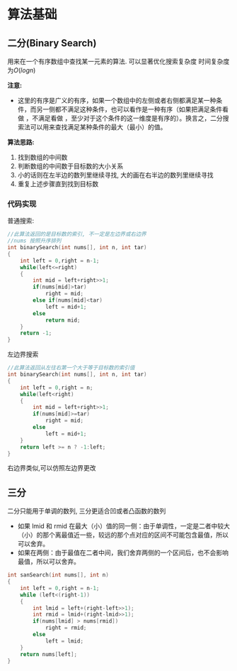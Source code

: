 # 算法基础

## 二分(Binary Search)
用来在一个有序数组中查找某一元素的算法. 可以显著优化搜索复杂度
时间复杂度为$O(logn)$

**注意:**
- 这里的有序是广义的有序，如果一个数组中的左侧或者右侧都满足某一种条件，而另一侧都不满足这种条件，也可以看作是一种有序（如果把满足条件看做 ，不满足看做 ，至少对于这个条件的这一维度是有序的）。换言之，二分搜索法可以用来查找满足某种条件的最大（最小）的值。

**算法思路:**
1. 找到数组的中间数
2. 判断数组的中间数于目标数的大小关系
3. 小的话则在左半边的数列里继续寻找, 大的画在右半边的数列里继续寻找
4. 重复上述步骤直到找到目标数

### 代码实现
普通搜索:
```c++
//此算法返回的是目标数的索引, 不一定是左边界或右边界
//nums 按照升序排列
int binarySearch(int nums[], int n, int tar)
{
    int left = 0,right = n-1;
    while(left<=right)
    {
        int mid = left+right>>1;
        if(nums[mid]>tar)
            right = mid;
        else if(nums[mid]<tar)
            left = mid+1;
        else
            return mid;
    }
    return -1;
}
```
左边界搜索
```c++
//此算法返回从左往右第一个大于等于目标数的索引值
int binarySearch(int nums[], int n, int tar)
{
    int left = 0,right = n;
    while(left<right)
    {
        int mid = left+right>>1;
        if(nums[mid]>=tar)
            right = mid;
        else
            left = mid+1;
    }
    return left >= n ? -1:left;
}
```
右边界类似,可以仿照左边界更改

## 三分
二分只能用于单调的数列, 三分更适合凹或者凸函数的数列

- 如果 lmid 和 rmid 在最大（小）值的同一侧：由于单调性，一定是二者中较大（小）的那个离最值近一些，较远的那个点对应的区间不可能包含最值，所以可以舍弃。
- 如果在两侧：由于最值在二者中间，我们舍弃两侧的一个区间后，也不会影响最值，所以可以舍弃。

```c++
int sanSearch(int nums[], int n)
{
    int left = 0,right = n-1;
    while (left<(right-1))
    {
        int lmid = left+(right-left>>1);
        int rmid = lmid+(right-lmid>>1);
        if(nums[lmid] > nums[rmid])
            right = rmid;
        else
            left = lmid;
    }
    return nums[left];
}
```